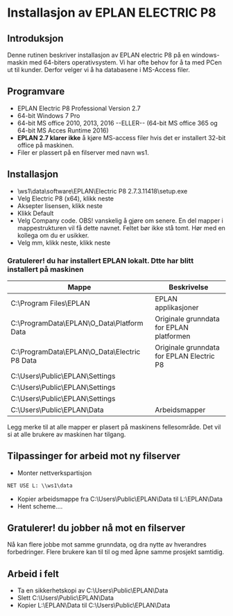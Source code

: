 # Installasjon av EPLAN ELECTRIC P8

## Introduksjon
Denne rutinen beskriver installasjon av EPLAN electric P8 på en windows-maskin med 64-biters operativsystem. Vi har ofte behov for å ta med PCen ut til kunder. Derfor velger vi å ha databasene i MS-Access filer.

## Programvare
- EPLAN Electric P8 Professional Version 2.7
- 64-bit Windows 7 Pro
- 64-bit MS office 2010, 2013, 2016 --ELLER-- (64-bit MS office 365 og 64-bit MS Acces Runtime 2016)
- <B>EPLAN 2.7 klarer ikke</B> å kjøre MS-access filer hvis det er installert 32-bit office på maskinen.
- Filer er plassert på en filserver med navn ws1.

## Installasjon
- \\ws1\data\software\EPLAN\Electric P8 2.7.3.11418\setup.exe
- Velg Electric P8 (x64), klikk neste
- Aksepter lisensen, klikk neste
- Klikk Default
- Velg Company code. OBS! vanskelig å gjøre om senere. En del mapper i mappestrukturen vil få dette navnet. Feltet bør ikke stå tomt. Hør med en kollega om du er usikker.
- Velg mm, klikk neste, klikk neste

### Gratulerer! du har installert EPLAN lokalt. Dtte har blitt installert på maskinen
Mappe | Beskrivelse
--- | --- 
C:\Program Files\EPLAN | EPLAN applikasjoner
C:\ProgramData\EPLAN\O_Data\Platform Data | Originale grunndata for EPLAN platformen
C:\ProgramData\EPLAN\O_Data\Electric P8 Data | Originale grunndata for EPLAN Electric P8
C:\Users\Public\EPLAN\Settings | 
C:\Users\Public\EPLAN\Settings | 
C:\Users\Public\EPLAN\Settings | 
C:\Users\Public\EPLAN\Data | Arbeidsmapper

Legg merke til at alle mapper er plasert på maskinens fellesområde. Det vil si at alle brukere av maskinen har tilgang.

## Tilpassinger for arbeid mot ny filserver
- Monter nettverkspartisjon
```cmd
NET USE L: \\ws1\data
```
- Kopier arbeidsmappe fra C:\Users\Public\EPLAN\Data til L:\EPLAN\Data
- Hent scheme....

## Gratulerer! du jobber nå mot en filserver
Nå kan flere jobbe mot samme grunndata, og dra nytte av hverandres forbedringer. Flere brukere kan til til og med åpne samme prosjekt samtidig.

## Arbeid i felt
- Ta en sikkerhetskopi av C:\Users\Public\EPLAN\Data
- Slett C:\Users\Public\EPLAN\Data
- Kopier L:\EPLAN\Data til C:\Users\Public\EPLAN\Data
